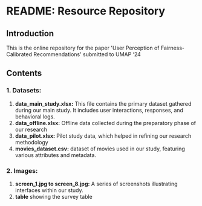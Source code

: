 # README: Resource Repository

## Introduction

This is the online repository for the paper 'User Perception of Fairness-Calibrated Recommendations' submitted to UMAP ‘24

## Contents

### 1. Datasets:
1. **data_main_study.xlsx:** This file contains the primary dataset gathered during our main study. It includes user interactions, responses, and behavioral logs.
2. **data_offline.xlsx:** Offline data collected during the preparatory phase of our research
3. **data_pilot.xlsx:** Pilot study data, which helped in refining our research methodology
4. **movies_dataset.csv:**  dataset of movies used in our study, featuring various attributes and metadata.

### 2. Images:
1. **screen_1.jpg to screen_8.jpg:** A series of screenshots illustrating interfaces within our study.
2. **table** showing the survey table
 

